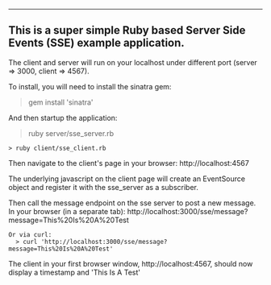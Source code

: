 -----------------------------------------------------------------------------------------------------------
This is a super simple Ruby based Server Side Events (SSE) example application.
-----------------------------------------------------------------------------------------------------------

The client and server will run on your localhost under different port (server => 3000, client => 4567). 

To install, you will need to install the sinatra gem:
  > gem install 'sinatra'
	
And then startup the application:
  > ruby server/sse_server.rb
	
	> ruby client/sse_client.rb
	
Then navigate to the client's page in your browser:	
  http://localhost:4567
	
The underlying javascript on the client page will create an EventSource object and register it with the sse_server as a subscriber.

Then call the message endpoint on the sse server to post a new message.
  In your browser (in a separate tab): 
	  http://localhost:3000/sse/message?message=This%20Is%20A%20Test
	
	Or via curl: 
	  > curl 'http://localhost:3000/sse/message?message=This%20Is%20A%20Test'
		
The client in your first browser window, http://localhost:4567, should now display a timestamp and 'This Is A Test'
		